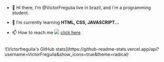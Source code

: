 - 👋 Hi there, 
I’m @VictorFregulia live in brazil, and i'm a programming student.
 

- 🌱 I’m currently learning <strong> HTML, CSS, JAVASCRIPT... </strong>

- 📫 How to reach me 
<img src="Badgehttps://img.shields.io/badge/Instagram-E4405F?style=for-the-badge&logo=instagram&logoColor=white"/> <a href="https://www.instagram.com/victorfregulias/"> click here </a>
 <br>
![Victorfregulia's GitHub stats](https://github-readme-stats.vercel.app/api?username=VictorFregulia&show_icons=true&theme=radical)


<!---
VictorFregulia/VictorFregulia is a ✨ special ✨ repository because its `README.md` (this file) appears on your GitHub profile.
You can click the Preview link to take a look at your changes.
--->
